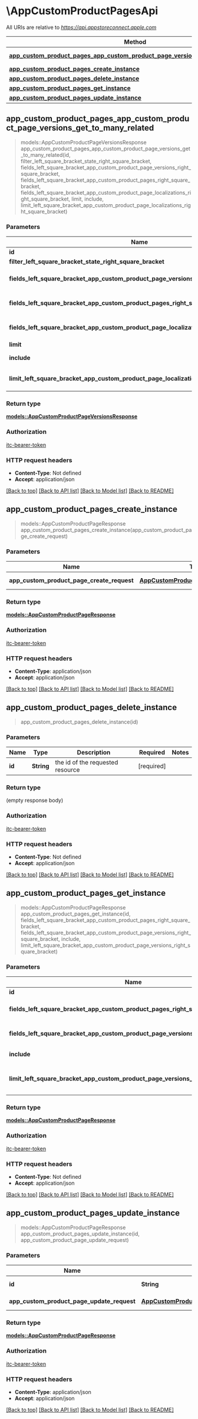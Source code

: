 # \AppCustomProductPagesApi

All URIs are relative to *https://api.appstoreconnect.apple.com*

Method | HTTP request | Description
------------- | ------------- | -------------
[**app_custom_product_pages_app_custom_product_page_versions_get_to_many_related**](AppCustomProductPagesApi.md#app_custom_product_pages_app_custom_product_page_versions_get_to_many_related) | **GET** /v1/appCustomProductPages/{id}/appCustomProductPageVersions | 
[**app_custom_product_pages_create_instance**](AppCustomProductPagesApi.md#app_custom_product_pages_create_instance) | **POST** /v1/appCustomProductPages | 
[**app_custom_product_pages_delete_instance**](AppCustomProductPagesApi.md#app_custom_product_pages_delete_instance) | **DELETE** /v1/appCustomProductPages/{id} | 
[**app_custom_product_pages_get_instance**](AppCustomProductPagesApi.md#app_custom_product_pages_get_instance) | **GET** /v1/appCustomProductPages/{id} | 
[**app_custom_product_pages_update_instance**](AppCustomProductPagesApi.md#app_custom_product_pages_update_instance) | **PATCH** /v1/appCustomProductPages/{id} | 



## app_custom_product_pages_app_custom_product_page_versions_get_to_many_related

> models::AppCustomProductPageVersionsResponse app_custom_product_pages_app_custom_product_page_versions_get_to_many_related(id, filter_left_square_bracket_state_right_square_bracket, fields_left_square_bracket_app_custom_product_page_versions_right_square_bracket, fields_left_square_bracket_app_custom_product_pages_right_square_bracket, fields_left_square_bracket_app_custom_product_page_localizations_right_square_bracket, limit, include, limit_left_square_bracket_app_custom_product_page_localizations_right_square_bracket)


### Parameters


Name | Type | Description  | Required | Notes
------------- | ------------- | ------------- | ------------- | -------------
**id** | **String** | the id of the requested resource | [required] |
**filter_left_square_bracket_state_right_square_bracket** | Option<[**Vec<String>**](String.md)> | filter by attribute 'state' |  |
**fields_left_square_bracket_app_custom_product_page_versions_right_square_bracket** | Option<[**Vec<String>**](String.md)> | the fields to include for returned resources of type appCustomProductPageVersions |  |
**fields_left_square_bracket_app_custom_product_pages_right_square_bracket** | Option<[**Vec<String>**](String.md)> | the fields to include for returned resources of type appCustomProductPages |  |
**fields_left_square_bracket_app_custom_product_page_localizations_right_square_bracket** | Option<[**Vec<String>**](String.md)> | the fields to include for returned resources of type appCustomProductPageLocalizations |  |
**limit** | Option<**i32**> | maximum resources per page |  |
**include** | Option<[**Vec<String>**](String.md)> | comma-separated list of relationships to include |  |
**limit_left_square_bracket_app_custom_product_page_localizations_right_square_bracket** | Option<**i32**> | maximum number of related appCustomProductPageLocalizations returned (when they are included) |  |

### Return type

[**models::AppCustomProductPageVersionsResponse**](AppCustomProductPageVersionsResponse.md)

### Authorization

[itc-bearer-token](../README.md#itc-bearer-token)

### HTTP request headers

- **Content-Type**: Not defined
- **Accept**: application/json

[[Back to top]](#) [[Back to API list]](../README.md#documentation-for-api-endpoints) [[Back to Model list]](../README.md#documentation-for-models) [[Back to README]](../README.md)


## app_custom_product_pages_create_instance

> models::AppCustomProductPageResponse app_custom_product_pages_create_instance(app_custom_product_page_create_request)


### Parameters


Name | Type | Description  | Required | Notes
------------- | ------------- | ------------- | ------------- | -------------
**app_custom_product_page_create_request** | [**AppCustomProductPageCreateRequest**](AppCustomProductPageCreateRequest.md) | AppCustomProductPage representation | [required] |

### Return type

[**models::AppCustomProductPageResponse**](AppCustomProductPageResponse.md)

### Authorization

[itc-bearer-token](../README.md#itc-bearer-token)

### HTTP request headers

- **Content-Type**: application/json
- **Accept**: application/json

[[Back to top]](#) [[Back to API list]](../README.md#documentation-for-api-endpoints) [[Back to Model list]](../README.md#documentation-for-models) [[Back to README]](../README.md)


## app_custom_product_pages_delete_instance

> app_custom_product_pages_delete_instance(id)


### Parameters


Name | Type | Description  | Required | Notes
------------- | ------------- | ------------- | ------------- | -------------
**id** | **String** | the id of the requested resource | [required] |

### Return type

 (empty response body)

### Authorization

[itc-bearer-token](../README.md#itc-bearer-token)

### HTTP request headers

- **Content-Type**: Not defined
- **Accept**: application/json

[[Back to top]](#) [[Back to API list]](../README.md#documentation-for-api-endpoints) [[Back to Model list]](../README.md#documentation-for-models) [[Back to README]](../README.md)


## app_custom_product_pages_get_instance

> models::AppCustomProductPageResponse app_custom_product_pages_get_instance(id, fields_left_square_bracket_app_custom_product_pages_right_square_bracket, fields_left_square_bracket_app_custom_product_page_versions_right_square_bracket, include, limit_left_square_bracket_app_custom_product_page_versions_right_square_bracket)


### Parameters


Name | Type | Description  | Required | Notes
------------- | ------------- | ------------- | ------------- | -------------
**id** | **String** | the id of the requested resource | [required] |
**fields_left_square_bracket_app_custom_product_pages_right_square_bracket** | Option<[**Vec<String>**](String.md)> | the fields to include for returned resources of type appCustomProductPages |  |
**fields_left_square_bracket_app_custom_product_page_versions_right_square_bracket** | Option<[**Vec<String>**](String.md)> | the fields to include for returned resources of type appCustomProductPageVersions |  |
**include** | Option<[**Vec<String>**](String.md)> | comma-separated list of relationships to include |  |
**limit_left_square_bracket_app_custom_product_page_versions_right_square_bracket** | Option<**i32**> | maximum number of related appCustomProductPageVersions returned (when they are included) |  |

### Return type

[**models::AppCustomProductPageResponse**](AppCustomProductPageResponse.md)

### Authorization

[itc-bearer-token](../README.md#itc-bearer-token)

### HTTP request headers

- **Content-Type**: Not defined
- **Accept**: application/json

[[Back to top]](#) [[Back to API list]](../README.md#documentation-for-api-endpoints) [[Back to Model list]](../README.md#documentation-for-models) [[Back to README]](../README.md)


## app_custom_product_pages_update_instance

> models::AppCustomProductPageResponse app_custom_product_pages_update_instance(id, app_custom_product_page_update_request)


### Parameters


Name | Type | Description  | Required | Notes
------------- | ------------- | ------------- | ------------- | -------------
**id** | **String** | the id of the requested resource | [required] |
**app_custom_product_page_update_request** | [**AppCustomProductPageUpdateRequest**](AppCustomProductPageUpdateRequest.md) | AppCustomProductPage representation | [required] |

### Return type

[**models::AppCustomProductPageResponse**](AppCustomProductPageResponse.md)

### Authorization

[itc-bearer-token](../README.md#itc-bearer-token)

### HTTP request headers

- **Content-Type**: application/json
- **Accept**: application/json

[[Back to top]](#) [[Back to API list]](../README.md#documentation-for-api-endpoints) [[Back to Model list]](../README.md#documentation-for-models) [[Back to README]](../README.md)


